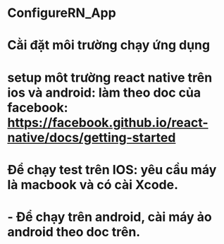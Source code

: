 # ConfigureRN_App

# Cằi đặt môi trường chạy ứng dụng
# setup môt trường react native trên ios và android: làm theo doc của facebook: https://facebook.github.io/react-native/docs/getting-started

# Để chạy test trên IOS: yêu cầu máy là macbook và có cài Xcode.
# - Để chạy trên android, cài máy ảo android theo doc trên.
